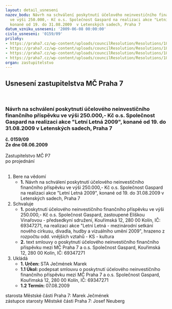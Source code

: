 ```yaml
---
layout: detail_usneseni
nazev_bodu: Návrh na schválení poskytnutí účelového neinvestičního finančního příspěvku
  ve výši 250.000,- Kč o.s. Společnost Gaspard na realizaci akce "Letní Letná 2009",
  konané od 19. do 31.08.2009  v Letenských sadech, Praha 7
datum_vzniku_usneseni: '2009-06-08 00:00:00'
cislo_usneseni: '0159/09'
prilohy:
- https://praha7.cz/wp-content/uploads/councilResolution/Resolutions/18003/3-09-z%c3%a1pis_z_5._jedn%c3%a1n%c3%ad_sk_06.05.2009.doc
- https://praha7.cz/wp-content/uploads/councilResolution/Resolutions/18003/3-09-s8_-_letn%c3%ad_letn%c3%a1_2009.doc
- https://praha7.cz/wp-content/uploads/councilResolution/Resolutions/18003/3-09-rozpocet_2009.xls
- https://praha7.cz/wp-content/uploads/councilResolution/Resolutions/18003/3-09-letn%c3%ad_letn%c3%a1.doc
organ: zastupitelstvo
---
```

<div id="ucUsn_pList" class="usn">
	<span><h2>Usnesení zastupitelstva MČ Praha 7 </h2>
<br></span><div class="standBody">
<span><h3>Návrh na schválení poskytnutí účelového neinvestičního finančního příspěvku ve výši 250.000,- Kč o.s. Společnost Gaspard na realizaci akce "Letní Letná 2009", konané od 19. do 31.08.2009  v Letenských sadech, Praha 7</h3></span><div class="center">
		<strong>č. 0159/09</strong><br>
	</div>
<div class="center">
		<strong>Ze dne 08.06.2009</strong><br><br>
	</div>Zastupitelstvo MČ P7<br> po projednání<br><br><ol>
<li>Bere na vědomí<ul><li>
<strong>1.</strong> Návrh na schválení poskytnutí účelového neinvestičního finančního příspěvku ve výši 250.000,- Kč o.s. Společnost Gaspard na realizaci akce "Letní Letná 2009", konané od 19. do 31.08.2009  v Letenských sadech, Praha 7  </li></ul>
</li>
<li>Schvaluje<ul>
<li>
<strong>1.</strong> poskytnutí účelového neinvestičního finančního příspěvku ve výši 250.000,- Kč o.s. Společnost Gaspard, zastoupené Eliškou Vinařovou - předsedkyní sdružení, Kouřimská 12, 280 00  Kolín, IČ: 69347271,  na realizaci akce "Letní Letná - mezinárodní setkání nového cirkusu, divadla, hudby a vizuálního umění 2009", hrazeno z rozpočtu odd. vnějších vztahů - KS - kultura</li>
<li>
<strong>2.</strong> text smlouvy o poskytnutí účelového neinvestičního finančního příspěvku mezi MČ Praha 7 a o.s. Společnost Gaspard, Kouřimská 12, 280 00  Kolín, IČ: 69347271           </li>
</ul>
</li>
<li>Ukládá<ul>
<li>
<strong>1. Určen: </strong>STA Ječmének Marek</li>
<li>
<strong>1.1 Úkol: </strong>podepsat smlouvu o poskytnutí účelového neinvestičního finančního příspěvku mezi MČ Praha 7 a o.s. Společnost Gaspard, Kouřimská 12, 280 00  Kolín, IČ: 69347271</li>
<li>
<strong>1.2 Termín: </strong>07.08.2009</li>
</ul>
</li>
</ol>starosta Městské části Praha 7: Marek Ječmének<br>zástupce starosty Městské části Praha 7: Josef Neuberg
</div>
</div>